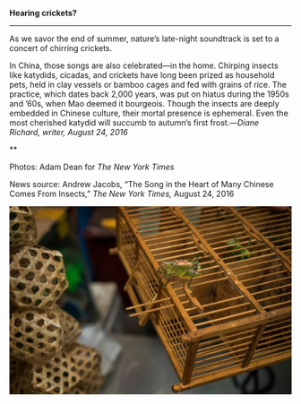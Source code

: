 **Hearing crickets?**

****

As we savor the end of summer, nature’s late-night soundtrack is set to a concert of chirring crickets.

In China, those songs are also celebrated—in the home. Chirping insects like katydids, cicadas, and crickets have long been prized as household pets, held in clay vessels or bamboo cages and fed with grains of rice. The practice, which dates back 2,000 years, was put on hiatus during the 1950s and ’60s, when Mao deemed it bourgeois. Though the insects are deeply embedded in Chinese culture, their mortal presence is ephemeral. Even the most cherished katydid will succumb to autumn’s first frost.—*Diane Richard, writer, August 24, 2016*

**

Photos: Adam Dean for *The New York Times*

News source: Andrew Jacobs, “The Song in the Heart of Many Chinese Comes From Insects,” *The New York Times,* August 24, 2016

![](../images/16-8-24_2002.271.2_CricketsEDIT-1.jpeg)
